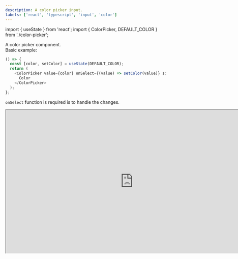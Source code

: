 ```yaml
---
description: A color picker input.
labels: ['react', 'typescript', 'input', 'color']
---
```


import { useState } from 'react';
import { ColorPicker, DEFAULT_COLOR } from './color-picker';

A color picker component.  
Basic example:

```js live
() => {
  const [color, setColor] = useState(DEFAULT_COLOR);
  return (
    <ColorPicker value={color} onSelect={(value) => setColor(value)} size="l">
      Color
    </ColorPicker>
  );
};
```

`onSelect` function is required is to handle the changes.

<iframe style={{ border: '1px solid rgba(0, 0, 0, 0.1)'}} width="800" height="450" src="https://www.figma.com/embed?embed_host=share&url=https%3A%2F%2Fwww.figma.com%2Ffile%2FjuFzg6Qsc3UKhJ5HZKQZE2%2FBase-UI-Button%3Fnode-id%3D1318%253A1815" allowFullScreen></iframe>
